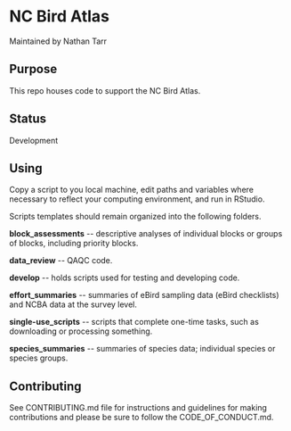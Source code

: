 # NC Bird Atlas

Maintained by Nathan Tarr

## Purpose
This repo houses code to support the NC Bird Atlas.

## Status
Development

## Using
Copy a script to you local machine, edit paths and variables where necessary to reflect your computing environment, and run in RStudio.

Scripts templates should remain organized into the following folders.

__block_assessments__ -- descriptive analyses of individual blocks or groups of blocks, including priority blocks.

__data_review__ -- QAQC code.

__develop__ -- holds scripts used for testing and developing code.

__effort_summaries__ -- summaries of eBird sampling data (eBird checklists) and NCBA data at the survey level.

__single-use_scripts__ -- scripts that complete one-time tasks, such as downloading or processing something.

__species_summaries__ -- summaries of species data; individual species or species groups.

## Contributing
See CONTRIBUTING.md file for instructions and guidelines for making contributions and please be sure to follow the CODE_OF_CONDUCT.md.
